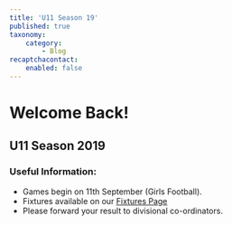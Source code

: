 ```yaml
---
title: 'U11 Season 19'
published: true
taxonomy:
    category:
        - Blog
recaptchacontact:
    enabled: false
---
```


# Welcome Back! #

## U11 Season 2019 ##

### Useful Information: ###

* Games begin on 11th September (Girls Football).
* Fixtures available on our [Fixtures Page](http://www.cumannnambunscolchilldara.com/fixtures)
* Please forward your result to divisional co-ordinators. 